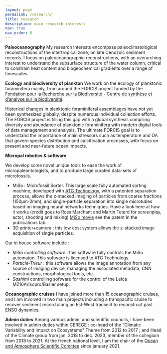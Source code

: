 ```yaml
---
layout: page
permalink: /research/
title: research
description: main research interests
nav: true
nav_order: 6
---
```

**Paleoceanography**
My research interests encompass paleoclimatological reconstructions of the intertropical zone, on late Cenozoic sediment records. I focus on paleoceanographic reconstructions, with an overarching interest to understand the subsurface structure of the water column, critical to constrain heat content and biogeochemical gradients over a range of timescales.

**Ecology and biodiversity of plankton**
We work on the ecology of planktonic foraminifera mainly, from around the FORCIS project funded by the [Fondation pour la Recherche sur la Biodiversité](http://www.fondationbiodiversite.fr) - [Centre de synthèse et d’analyse sur la biodiversité](https://www.fondationbiodiversite.fr/la-fondation/le-cesab/).

Historical changes in planktonic foraminiferal assemblages have not yet been synthesized globally, despite numerous individual collection efforts. The FORCIS project is filling this  gap with a global synthesis compiling diversity and abundance of planktonic foraminifera with modern digital tools of data management and analysis. The ultimate FORCIS goal is to understand the importance of main stressors such as temperature and OA that govern species distribution and calcification processes, with focus on present and near-future ocean impacts.

**Micropal robotics & software**

We develop some novel unique tools to ease the work of micropaleontologists, and to produce large curated data-sets of microfossils.
* MiSo : Microfossil Sorter. This large scale fully automated sorting machine, developed with [ATG Technology](https://www.atg-technologies.fr/), with a patented separation process, allows the z-stacked imaging of particles from coarse fractions (150µm-2mm), and single-particle separation into single microtubes based on imaging neural networks techniques. Have a look here at how it works (credit goes to Ross Marchant and Martin Tetard for screenplay, actor, shooting and mixing) [MiSo movie](/assets/video/FilmMiso.mp4) see the patent in the publications tab. 
* 3D printer+camera : this low cost system allows the z-stacked image acquisition of single particles.

Our in house software include :
* *MiSo controlling software* : this software fully controls the MiSo automaton. This software is licensed to ATG Technology.
* *Particle-Trieur* : this software allows the image annotation from any source of imaging device, managing the associated metadata, CNN constructions, morphological tools, etc.
* *Sashimi* controlling software for the control of the Leica MZ16A/Isopro/Basler setup.

**Oceanographic cruises**
I have joined more than 15 oceanographic cruises, and I am involved in two main projects including a transpacific cruise to recover sediment record along an Est-West transect to reconstruct past ENSO dynamics.

**Admin duties**
Among various admin, and scientific councils, I have been involved in admin duties within CEREGE :  co-head of the "Climatic Variability and Impact on Ecosystems" Theme from 2012 to 2017 ; and Head of the Climate group from jan. 2018 to dec. 2023, member of the collegium from 2018 to 2021.
At the french national level, I am the chair of the [Ocean and Atmosphere Scientific Comittee](https://www.insu.cnrs.fr/fr/personne/commission-specialisee-ocean-atmosphere-csoa) since january 2021.